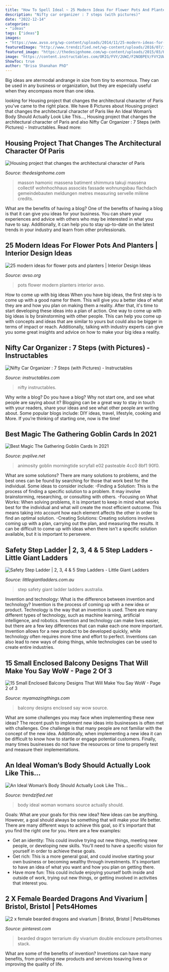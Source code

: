 ```yaml
---
title: "How To Spell Ideal ~ 25 Modern Ideas For Flower Pots And Planters"
description: "Nifty car organizer : 7 steps (with pictures)"
date: "2022-12-14"
categories:
- "ideas"
tags: ["ideas"]
images:
- "https://www.avso.org/wp-content/uploads/2014/11/25-modern-ideas-for-flower-pots-and-planters-1415188152.jpg"
featuredImage: "http://www.trendzified.net/wp-content/uploads/2016/07/ideal-womans-body-7.jpg"
featured_image: "https://thedesignhome.com/wp-content/uploads/2015/03/Housing-project-that-changes-the-architectural-character-of-Paris10.jpg"
image: "https://content.instructables.com/ORIG/FVY/2UWI/F2NOBPEV/FVY2UWIF2NOBPEV.jpg?auto=webp&amp;frame=1"
ShowToc: true
author: "Brisa Shanahan PhD"
---
```



Big ideas are atermodal andrange in size from tiny to enormous. They can be used in any business or organization, but they are especially useful when they encompass more than one idea. 

	

		
looking for Housing project that changes the architectural character of Paris you've came to the right place. We have 8 Pictures about Housing project that changes the architectural character of Paris like An Ideal Woman’s Body Should Actually Look Like This…, Housing project that changes the architectural character of Paris and also Nifty Car Organizer : 7 Steps (with Pictures) - Instructables. Read more:
		
    
## Housing Project That Changes The Architectural Character Of Paris

<img loading=lazy src="https://thedesignhome.com/wp-content/uploads/2015/03/Housing-project-that-changes-the-architectural-character-of-Paris10.jpg" onerror="this.onerror=null;this.src='https://tse3.mm.bing.net/th?id=OIP.AYxwkUP3878hOyjrnCzyUAHaLI&amp;pid=15.1';" alt="Housing project that changes the architectural character of Paris">

_Source: thedesignhome.com_

>masson hamonic massena batiment shimmura takuji masséna collectif wohnhochhaus associés fassade wohnungsbau flachdach gemeindebauten meldungen metres measuring servelle milène credits. 

	

What are the benefits of having a blog?
One of the benefits of having a blog is that it can give you ideas for your business. You can share your experiences and advice with others who may be interested in what you have to say. Additionally, it can help you to stay up-to-date on the latest trends in your industry and learn from other professionals.

    
## 25 Modern Ideas For Flower Pots And Planters | Interior Design Ideas

<img loading=lazy src="https://www.avso.org/wp-content/uploads/2014/11/25-modern-ideas-for-flower-pots-and-planters-1415188152.jpg" onerror="this.onerror=null;this.src='https://tse4.mm.bing.net/th?id=OIP.sYVxYWirVQSyrl8o7LZKMQHaJ3&amp;pid=15.1';" alt="25 modern ideas for flower pots and planters | Interior Design Ideas">

_Source: avso.org_

>pots flower modern planters interior avso. 

	

How to come up with big ideas
When you have big ideas, the first step is to come up with a good name for them. This will give you a better idea of what they are and how you plan on making them a reality. After that, it's time to start developing these ideas into a plan of action.
One way to come up with big ideas is by brainstorming with other people. This can help you come up with concepts and ideas that are similar to yours but could also be bigger in terms of impact or reach. Additionally, talking with industry experts can give you some great insights and advice on how to make your big idea a reality.

    
## Nifty Car Organizer : 7 Steps (with Pictures) - Instructables

<img loading=lazy src="https://content.instructables.com/ORIG/FVY/2UWI/F2NOBPEV/FVY2UWIF2NOBPEV.jpg?auto=webp&amp;frame=1" onerror="this.onerror=null;this.src='https://tse2.mm.bing.net/th?id=OIP.H_7hQYmWiDrexyT4cbmAGAHaJ4&amp;pid=15.1';" alt="Nifty Car Organizer : 7 Steps (with Pictures) - Instructables">

_Source: instructables.com_

>nifty instructables. 

	

Why write a blog?
Do you have a blog? Why not start one, and see what people are saying about it? Blogging can be a great way to stay in touch with your readers, share your ideas and see what other people are writing about. Some popular blogs include: DIY ideas, travel, lifestyle, cooking and More. If you’re thinking of starting one, now is the time!

    
## Best Magic The Gathering Goblin Cards In 2021

<img loading=lazy src="https://pvplive.net/wp-content/uploads/2021/08/fe332c46-90f0-4cc0-8bf1-35a3934ff8a0-3124490.png" onerror="this.onerror=null;this.src='https://tse4.mm.bing.net/th?id=OIP.CzPO7NJvLA9fL0eN4F82LgHaKV&amp;pid=15.1';" alt="Best Magic The Gathering Goblin Cards In 2021">

_Source: pvplive.net_

>animosity goblin morningtide scryfall e02 pasteable 4cc0 8bf1 90f0. 

	

What are some solutions?
There are many solutions to problems, and the best ones can be found by searching for those that work best for the individual. Some ideas to consider include: 
-Finding a Solution: This is the process of finding a specific solution to a problem. It may involve brainstorming, researching, or consulting with others. 
-Focusing on What Works: When solving problems, it is important to keep in mind what works best for the individual and what will create the most efficient outcome. This means taking into account how each element affects the other in order to find an optimal solution. 
-Creating Solutions: Creating solutions involves coming up with a plan, carrying out the plan, and measuring the results. It can be difficult to come up with ideas when there isn't a specific solution available, but it is important to persevere.

    
## Safety Step Ladder | 2, 3, 4 &amp; 5 Step Ladders - Little Giant Ladders

<img loading=lazy src="https://www.littlegiantladders.com.au/wp-content/uploads/2019/12/Safety-Step-Lifestyle-small.jpg" onerror="this.onerror=null;this.src='https://tse3.mm.bing.net/th?id=OIP.w1K9NXvH_vwFPIly1YblYwHaLH&amp;pid=15.1';" alt="Safety Step Ladder | 2, 3, 4 &amp; 5 Step Ladders - Little Giant Ladders">

_Source: littlegiantladders.com.au_

>step safety giant ladder ladders australia. 

	

Invention and technology: What is the difference between invention and technology?
Invention is the process of coming up with a new idea or product. Technology is the way that an invention is used. There are many different types of technology, such as machine learning, artificial intelligence, and robotics. Invention and technology can make lives easier, but there are a few key differences that can make each one more important. 
Invention allows for a new product to be developed quickly, while technology often requires more time and effort to perfect. Inventions can also lead to new ways of doing things, while technologies can be used to create entire industries.

    
## 15 Small Enclosed Balcony Designs That Will Make You Say WoW - Page 2 Of 3

<img loading=lazy src="http://myamazingthings.com/wp-content/uploads/2017/01/balcony7-819x1024.jpg" onerror="this.onerror=null;this.src='https://tse3.mm.bing.net/th?id=OIP.KTJNeEr7NWvvrgUJB0PhQQHaJQ&amp;pid=15.1';" alt="15 Small Enclosed Balcony Designs That Will Make You Say WoW - Page 2 of 3">

_Source: myamazingthings.com_

>balcony designs enclosed say wow source. 

	

What are some challenges you may face when implementing these new ideas?
The recent push to implement new ideas into businesses is often met with challenges. One challenge is that many people are not familiar with the concept of the new idea. Additionally, when implementing a new idea it can be difficult to know how to startle or engage potential customers. Finally, many times businesses do not have the resources or time to properly test and measure their implementations.

    
## An Ideal Woman’s Body Should Actually Look Like This…

<img loading=lazy src="http://www.trendzified.net/wp-content/uploads/2016/07/ideal-womans-body-7.jpg" onerror="this.onerror=null;this.src='https://tse3.mm.bing.net/th?id=OIP.tJabcIDFxh7fHcpUoL9crgHaLb&amp;pid=15.1';" alt="An Ideal Woman’s Body Should Actually Look Like This…">

_Source: trendzified.net_

>body ideal woman womans source actually should. 

	

Goals: What are your goals for this new idea?
New ideas can be anything. However, a goal should always be something that will make your life better. There are many different ways to achieve this goal, so it's important that you find the right one for you. Here are a few examples: 
- Get an identity: This could involve trying out new things, meeting new people, or developing new skills. You'll need to have a specific vision for yourself in order to achieve these goals. 
- Get rich: This is a more general goal, and could involve starting your own business or becoming wealthy through investments. It's important to have an idea of what you want and how you plan on getting there. 
- Have more fun: This could include enjoying yourself both inside and outside of work, trying out new things, or getting involved in activities that interest you.

    
## 2 X Female Bearded Dragons And Vivarium | Bristol, Bristol | Pets4Homes

<img loading=lazy src="https://i.pinimg.com/736x/6e/68/08/6e68083785765b12ac8b779fa2c8722e.jpg" onerror="this.onerror=null;this.src='https://tse3.mm.bing.net/th?id=OIP._vxKDPPUMDLM7ENDbK7suwAAAA&amp;pid=15.1';" alt="2 x female bearded dragons and vivarium | Bristol, Bristol | Pets4Homes">

_Source: pinterest.com_

>bearded dragon terrarium diy vivarium double enclosure pets4homes stack. 

	

What are some of the benefits of invention?
Inventions can have many benefits, from providing new products and services tosaving lives or improving the quality of life.

